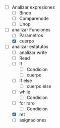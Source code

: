 - [ ] Analizar expresiones
	- [ ] Binop
	- [ ] Comparenode
	- [ ] Unop
- [ ] analizar Funciones
	- [ ] Parametros
	- [x] cuerpo
- [ ] analizar estatutos
	- [ ] analizar write
	- [ ] Read
	- [ ] If	
		- [ ] Condicion
		- [ ] cuerpo
	- [ ] If else
		- [ ] cuerpo else
	- [ ] while
		- [ ] Condicion
	- [ ] for raro
		- [ ] Condicion
	- [x] ret
	- [ ] asignaciones